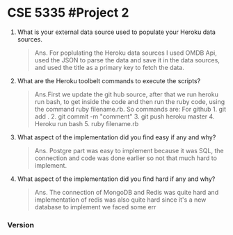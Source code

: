 # CSE 5335 #Project 2

1. What is your external data source used to populate your Heroku data sources.
   > Ans. For poplulating the Heroku data sources I used OMDB Api, used the JSON to parse the data and save it in the data sources, and used the title as a primary key to fetch the data.

2. What are the Heroku toolbelt commands to execute the scripts?
    >Ans.First we update the git hub source, after that we run heroku run bash, to get inside the code and then run the ruby code, using the command ruby filename.rb. So commands are: For github 
        1. git add . 
        2. git commit -m "comment"
        3. git push heroku master
        4. Heroku run bash
        5. ruby filename.rb

3. What aspect of the implementation did you find easy if any and why?
    >Ans. Postgre part was easy to implement because it was SQL, the connection and code was done earlier so not that much hard to implement.

4. What aspect of the implementation did you find hard if any and why?
    >Ans. The connection of MongoDB and Redis was quite hard and implementation of redis was also quite hard since it's a new database to implement we faced some err
### Version



